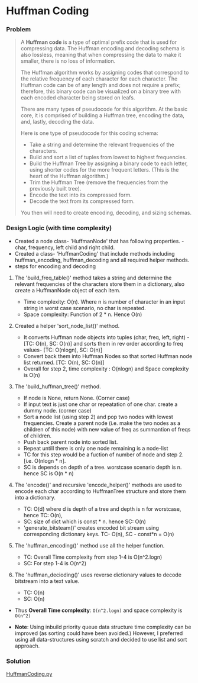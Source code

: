 # Huffman Coding ############################

### Problem

> A **Huffman code** is a type of optimal prefix code that is used for compressing data. The Huffman encoding and decoding schema is also lossless, meaning that when compressing the data to make it smaller, there is no loss of information.
> 
> The Huffman algorithm works by assigning codes that correspond to the relative frequency of each character for each character. The Huffman code can be of any length and does not require a prefix; therefore, this binary code can be visualized on a binary tree with each encoded character being stored on leafs.
>
> There are many types of pseudocode for this algorithm. At the basic core, it is comprised of building a Huffman tree, encoding the data, and, lastly, decoding the data.
> 
> Here is one type of pseudocode for this coding schema:
>
> - Take a string and determine the relevant frequencies of the characters.
> - Build and sort a list of tuples from lowest to highest frequencies.
> - Build the Huffman Tree by assigning a binary code to each letter, using shorter codes for the more frequent letters. (This is the heart of the Huffman algorithm.)
> - Trim the Huffman Tree (remove the frequencies from the previously built tree).
> - Encode the text into its compressed form.
> - Decode the text from its compressed form.
> 
> You then will need to create encoding, decoding, and sizing schemas.

### Design Logic (with time complexity)
- Created a node class- 'HuffmanNode' that has following properties. - char, frequency, left child and right child. 
- Created a class- 'HuffmanCoding' that include methods including huffman_encoding, huffman_decoding and all required helper methods. 
- steps for encoding and decoding
    
1. The 'build_freq_table()' method takes a string and determine the relevant frequencies of the characters store them in a dictionary, also create a HuffmanNode object of each item. 
    - Time complexity: O(n). Where n is number of character in an input string in worst case scenario, no char is repeated.
    - Space complexity: Function of 2 * n. Hence O(n)

2. Created a helper 'sort_node_list()' method. 
    - It converts Huffman node objects into tuples (char, freq, left, right) - [TC: O(n), SC: O(n)] and sorts them in rev order according to freq values- [TC: O(nlogn), SC: O(n)]
    - Convert back them into Huffman Nodes so that sorted Huffman node list returned. [TC: O(n), SC: O(n)]
    - Overall for step 2, time complexity : O(nlogn) and Space complexity is O(n)

3. The 'build_huffman_tree()' method. 
    - If node is None, return None. (Corner case)
    - If input text is just one char or repeatation of one char. create a dummy node. (corner case) 
    - Sort a node list (using step 2) and pop two nodes with lowest frequencies. Create a parent node (i.e. make the two nodes as a children of this node) with new value of freq as summantion of freqs of children.  
    - Push back parent node into sorted list. 
    - Repeat untill there is only one node remaining is a node-list
    - TC for this step would be a fuction of number of node and step 2. [i.e. O(nlogn * n].
    - SC is depends on depth of a tree. worstcase scenario depth is n. hence SC is O(n * n)

4. The 'encode()' and recursive 'encode_helper()' methods are used to encode each char according to HuffmanTree structure 
              and store them into a dictionary. 
    - TC: O(d) where d is depth of a tree and depth is n for worstcase, hence TC: O(n), 
    - SC: size of dict which is const * n. hence SC: O(n)
    - 'generate_bitsteam()' creates encoded bit stream using corresponding dictionary keys. TC- O(n), SC - const*n = O(n)
    
5. The 'huffman_encoding()' method use all the helper function. 
    - TC: Overall Time complexity from step 1-4 is O(n^2.logn)
    - SC: For step 1-4 is O(n^2)
    
6. The 'huffman_decioding()' uses reverse dictionary values to decode bitstream into a text value.
   - TC: O(n)
   - SC: O(n)

- Thus **Overall Time complexity**: `O(n^2.logn)` and space complexity is `O(n^2)`

- **Note**: Using inbuild priority queue data structure time complexity can be improved (as sorting could have been avoided.)
          However, I preferred using all data-structures using scratch and decided to use list and sort approach. 

### Solution
[HuffmanCoding.py](https://github.com/jitendrabhamare/Python-Data-Structures-Algorithms/blob/master/HuffmanCoding.py)
